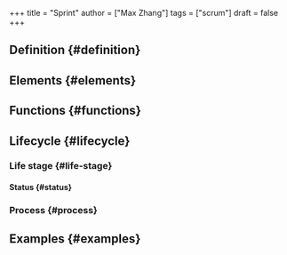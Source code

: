 +++
title = "Sprint"
author = ["Max Zhang"]
tags = ["scrum"]
draft = false
+++

## Definition {#definition}


## Elements {#elements}


## Functions {#functions}


## Lifecycle {#lifecycle}


### Life stage {#life-stage}


#### Status {#status}


### Process {#process}


## Examples {#examples}
